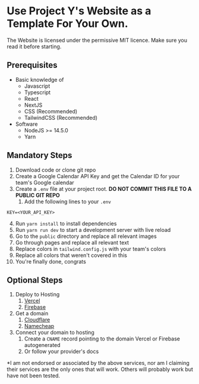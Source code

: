 # Use Project Y's Website as a Template For Your Own.
The Website is licensed under the permissive MIT licence. Make sure you read it before starting.

## Prerequisites

- Basic knowledge of
  - Javascript
  - Typescript
  - React
  - NextJS
  - CSS (Recommended)
  - TailwindCSS (Recommended)
- Software
  - NodeJS >= 14.5.0
  - Yarn

## Mandatory Steps

1. Download code or clone git repo
2. Create a Google Calendar API Key and get the Calendar ID for your team's Google calendar
3. Create a `.env` file at your project root. **DO NOT COMMIT THIS FILE TO A PUBLIC GIT REPO**
   1. Add the following lines to your `.env`
```dotenv
KEY=<YOUR_API_KEY>
```
4. Run `yarn install` to install dependencies
5. Run `yarn run dev` to start a development server with live reload
6. Go to the `public` directory and replace all relevant images
7. Go through pages and replace all relevant text
8. Replace colors in `tailwind.config.js` with your team's colors
9. Replace all colors that weren't covered in this
10. You're finally done, congrats

## Optional Steps

1. Deploy to Hosting
   1. [Vercel](https://nextjs.org/learn/basics/deploying-nextjs-app)
   2. [Firebase](https://medium.com/nerd-for-tech/lets-deploy-a-next-js-app-with-firebase-hosting-e070b3aecd04)
2. Get a domain
   1. [Cloudflare](https://www.cloudflare.com/products/registrar/)
   2. [Namecheap](https://www.namecheap.com/)
3. Connect your domain to hosting
   1. Create a `CNAME` record pointing to the domain Vercel or Firebase autogenerated
   2. Or follow your provider's docs

*I am not endorsed or associated by the above services, nor am I claiming their services are the only ones that will work. Others will probably work but have not been tested.